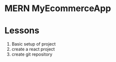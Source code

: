 #  MERN MyEcommerceApp 

# Lessons
1. Basic setup of project 
2. create a react project
3. create git repository
